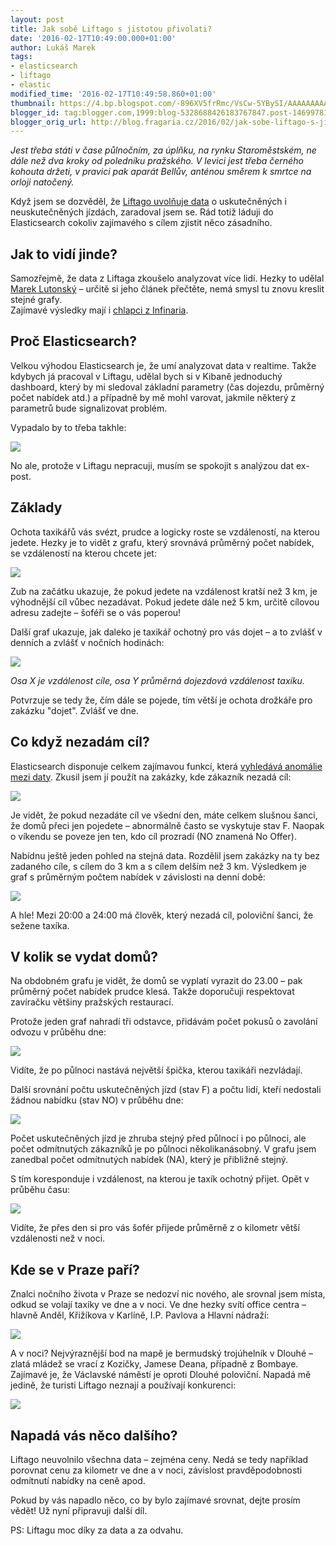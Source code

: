 ```yaml
---
layout: post
title: Jak sobě Liftago s jistotou přivolati?
date: '2016-02-17T10:49:00.000+01:00'
author: Lukáš Marek
tags:
- elasticsearch
- liftago
- elastic
modified_time: '2016-02-17T10:49:58.860+01:00'
thumbnail: https://4.bp.blogspot.com/-896XV5frRmc/VsCw-5YBySI/AAAAAAAAAmQ/aFHYxvz2wMQ/s72-c/Screen%2BShot%2B2016-02-14%2Bat%2B17.52.37.png
blogger_id: tag:blogger.com,1999:blog-5328688426183767847.post-1469978181235135253
blogger_orig_url: http://blog.fragaria.cz/2016/02/jak-sobe-liftago-s-jistotou-privolati.html
---
```


*Jest třeba státi v čase půlnočním, za úplňku, na rynku Staroměstském,
ne dále než dva kroky od poledníku pražského. V levici jest třeba
černého kohouta držeti, v pravici pak aparát Bellův, anténou směrem k
smrtce na orloji natočený.*  
  
Když jsem se dozvěděl, že [Liftago uvolňuje
data](http://try.liftago.com/info-wants-to-be-free/) o uskutečněných i
neuskutečněných jízdách, zaradoval jsem se. Rád totiž láduji do
Elasticsearch cokoliv zajímavého s cílem zjistit něco zásadního.  
<span id="more"></span>  

## Jak to vidí jinde?

Samozřejmě, že data z Liftaga zkoušelo analyzovat více lidí. Hezky to
udělal [Marek
Lutonský](https://paper.dropbox.com/doc/Jak-se-jezd-s-Liftago-v-grafech-a-mapch-1cmweog4ARFMLmuZ3bSVG)
– určitě si jeho článek přečtěte, nemá smysl tu znovu kreslit stejné
grafy.  
Zajímavé výsledky mají i [chlapci z
Infinaria](https://cloud.infinario.com/shared/dashboard/8dcebc55-0503-4345-bb47-051afa92140e/#/).  
  

## Proč Elasticsearch?

Velkou výhodou Elasticsearch je, že umí analyzovat data v realtime.
Takže kdybych já pracoval v Liftagu, udělal bych si v Kibaně jednoduchý
dashboard, který by mi sledoval základní parametry (čas dojezdu,
průměrný počet nabídek atd.) a případně by mě mohl varovat, jakmile
některý z parametrů bude signalizovat problém.  
  
Vypadalo by to třeba
takhle:  

[![](https://4.bp.blogspot.com/-896XV5frRmc/VsCw-5YBySI/AAAAAAAAAmQ/aFHYxvz2wMQ/s640/Screen%2BShot%2B2016-02-14%2Bat%2B17.52.37.png)](https://4.bp.blogspot.com/-896XV5frRmc/VsCw-5YBySI/AAAAAAAAAmQ/aFHYxvz2wMQ/s1600/Screen%2BShot%2B2016-02-14%2Bat%2B17.52.37.png)

No ale, protože v Liftagu nepracuji, musím se spokojit s analýzou dat
ex-post.  
  

## Základy

Ochota taxikářů vás svézt, prudce a logicky roste se vzdáleností, na
kterou jedete. Hezky je to vidět z grafu, který srovnává průměrný počet
nabídek, se vzdáleností na kterou chcete
jet:  

[![](https://2.bp.blogspot.com/-fYMLtIDcbNM/VsCYuk848pI/AAAAAAAAAkk/pSQUiWmsSII/s640/Screen%2BShot%2B2016-02-14%2Bat%2B16.08.43.png)](https://2.bp.blogspot.com/-fYMLtIDcbNM/VsCYuk848pI/AAAAAAAAAkk/pSQUiWmsSII/s1600/Screen%2BShot%2B2016-02-14%2Bat%2B16.08.43.png)

Zub na začátku ukazuje, že pokud jedete na vzdálenost kratší než 3 km,
je výhodnější cíl vůbec nezadávat. Pokud jedete dále než 5 km, určitě
cílovou adresu zadejte – šoféři se o vás poperou\!  
  
Další graf ukazuje, jak daleko je taxikář ochotný pro vás dojet – a to
zvlášť v denních a zvlášť v nočních
hodinách:  

[![](https://1.bp.blogspot.com/-iq2sX7uJC9U/VsCorI4YRAI/AAAAAAAAAls/RX0FeYagI_A/s640/Screen%2BShot%2B2016-02-14%2Bat%2B17.16.39.png)](https://1.bp.blogspot.com/-iq2sX7uJC9U/VsCorI4YRAI/AAAAAAAAAls/RX0FeYagI_A/s1600/Screen%2BShot%2B2016-02-14%2Bat%2B17.16.39.png)

*Osa X je vzdálenost cíle, osa Y průměrná dojezdová vzdálenost
taxíku.*  
  
Potvrzuje se tedy že, čím dále se pojede, tím větší je ochota drožkáře
pro zakázku "dojet". Zvlášť ve dne.  
  

## Co když nezadám cíl?

Elasticsearch disponuje celkem zajímavou funkcí, která [vyhledává
anomálie mezi
daty](https://www.elastic.co/guide/en/elasticsearch/reference/current/search-aggregations-bucket-significantterms-aggregation.html).
Zkusil jsem jí použít na zakázky, kde zákazník nezadá
cíl:  

[![](https://3.bp.blogspot.com/-Qqn9LvhLzfw/VsCd2zKwdsI/AAAAAAAAAk0/aQ0XgEvG6NQ/s640/Screen%2BShot%2B2016-02-14%2Bat%2B16.26.53.png)](https://3.bp.blogspot.com/-Qqn9LvhLzfw/VsCd2zKwdsI/AAAAAAAAAk0/aQ0XgEvG6NQ/s1600/Screen%2BShot%2B2016-02-14%2Bat%2B16.26.53.png)

Je vidět, že pokud nezadáte cíl ve všední den, máte celkem slušnou
šanci, že domů přeci jen pojedete – abnormálně často se vyskytuje stav
F. Naopak o víkendu se poveze jen ten, kdo cíl prozradí (NO znamená No
Offer).  
  
Nabídnu ještě jeden pohled na stejná data. Rozdělil jsem zakázky na ty
bez zadaného cíle, s cílem do 3 km a s cílem delším než 3 km. Výsledkem
je graf s průměrným počtem nabídek v závislosti na denní
době:  

[![](https://1.bp.blogspot.com/-OarpiYdupNg/VsCgKDsLfEI/AAAAAAAAAlA/SaSFVwAKEaY/s640/Screen%2BShot%2B2016-02-14%2Bat%2B16.39.24.png)](https://1.bp.blogspot.com/-OarpiYdupNg/VsCgKDsLfEI/AAAAAAAAAlA/SaSFVwAKEaY/s1600/Screen%2BShot%2B2016-02-14%2Bat%2B16.39.24.png)

A hle\! Mezi 20:00 a 24:00 má člověk, který nezadá cíl, poloviční šanci,
že sežene taxíka.  
  

## V kolik se vydat domů?

Na obdobném grafu je vidět, že domů se vyplatí vyrazit do 23.00 – pak
průměrný počet nabídek prudce klesá. Takže doporučuji respektovat
zavíračku většiny pražských restaurací.  
  
Protože jeden graf nahradí tři odstavce, přidávám počet pokusů o
zavolání odvozu v průběhu
dne:  

[![](https://2.bp.blogspot.com/-uvViikq_lpw/VsClVY_bAcI/AAAAAAAAAlQ/MjQzTAa481U/s640/Screen%2BShot%2B2016-02-14%2Bat%2B17.02.28.png)](https://2.bp.blogspot.com/-uvViikq_lpw/VsClVY_bAcI/AAAAAAAAAlQ/MjQzTAa481U/s1600/Screen%2BShot%2B2016-02-14%2Bat%2B17.02.28.png)

Vidíte, že po půlnoci nastává největší špička, kterou taxikáři
nezvládají.  
  
Další srovnání počtu uskutečněných jízd (stav F) a počtu lidí, kteří
nedostali žádnou nabídku (stav NO) v průběhu
dne:  

[![](https://3.bp.blogspot.com/-sCKvEXRccGE/VsCm2FRgu4I/AAAAAAAAAlg/IASSgO4fmYE/s640/Screen%2BShot%2B2016-02-14%2Bat%2B17.07.45.png)](https://3.bp.blogspot.com/-sCKvEXRccGE/VsCm2FRgu4I/AAAAAAAAAlg/IASSgO4fmYE/s1600/Screen%2BShot%2B2016-02-14%2Bat%2B17.07.45.png)

Počet uskutečněných jízd je zhruba stejný před půlnocí i po půlnoci, ale
počet odmítnutých zákazníků je po půlnoci několikanásobný. V grafu jsem
zanedbal počet odmítnutých nabídek (NA), který je přibližně stejný.  
  
S tím koresponduje i vzdálenost, na kterou je taxík ochotný přijet. Opět
v průběhu
času:  

[![](https://1.bp.blogspot.com/-QW3xK9_vZMo/VsCs2g8GzBI/AAAAAAAAAl4/TtNh0k_olIk/s640/Screen%2BShot%2B2016-02-14%2Bat%2B17.33.54.png)](https://1.bp.blogspot.com/-QW3xK9_vZMo/VsCs2g8GzBI/AAAAAAAAAl4/TtNh0k_olIk/s1600/Screen%2BShot%2B2016-02-14%2Bat%2B17.33.54.png)

Vidíte, že přes den si pro vás šofér přijede průměrně z o kilometr větší
vzdálenosti než v noci.  
  

## Kde se v Praze paří?

Znalci nočního života v Praze se nedozví nic nového, ale srovnal jsem
místa, odkud se volají taxíky ve dne a v noci. Ve dne hezky svítí
office centra – hlavně Anděl, Křižíkova v Karlíně, I.P. Pavlova a Hlavní
nádraží:  

[![](https://2.bp.blogspot.com/-pWKc7DERRrY/VsCtWrvKqDI/AAAAAAAAAl8/6k7c6TCaCCo/s640/Screen%2BShot%2B2016-02-14%2Bat%2B17.37.05.png)](https://2.bp.blogspot.com/-pWKc7DERRrY/VsCtWrvKqDI/AAAAAAAAAl8/6k7c6TCaCCo/s1600/Screen%2BShot%2B2016-02-14%2Bat%2B17.37.05.png)

  
A v noci? Nejvýraznější bod na mapě je bermudský trojúhelník v Dlouhé –
zlatá mládež se vrací z Kozičky, Jamese Deana, případně z Bombaye.
Zajímavé je, že Václavské náměstí je oproti Dlouhé poloviční. Napadá mě
jedině, že turisti Liftago neznají a používají
konkurenci:  

[![](https://4.bp.blogspot.com/-zDLifwBVZ5w/VsCtluTUwlI/AAAAAAAAAmA/MiDOZxFLUDI/s640/Screen%2BShot%2B2016-02-14%2Bat%2B17.38.16.png)](https://4.bp.blogspot.com/-zDLifwBVZ5w/VsCtluTUwlI/AAAAAAAAAmA/MiDOZxFLUDI/s1600/Screen%2BShot%2B2016-02-14%2Bat%2B17.38.16.png)

  

## Napadá vás něco dalšího?

Liftago neuvolnilo všechna data – zejména ceny. Nedá se tedy například
porovnat cenu za kilometr ve dne a v noci, závislost pravděpodobnosti
odmítnutí nabídky na ceně apod.  
  
Pokud by vás napadlo něco, co by bylo zajímavé srovnat, dejte prosím
vědět\! Už nyní připravuji další díl.  
  
PS: Liftagu moc díky za data a za odvahu.
